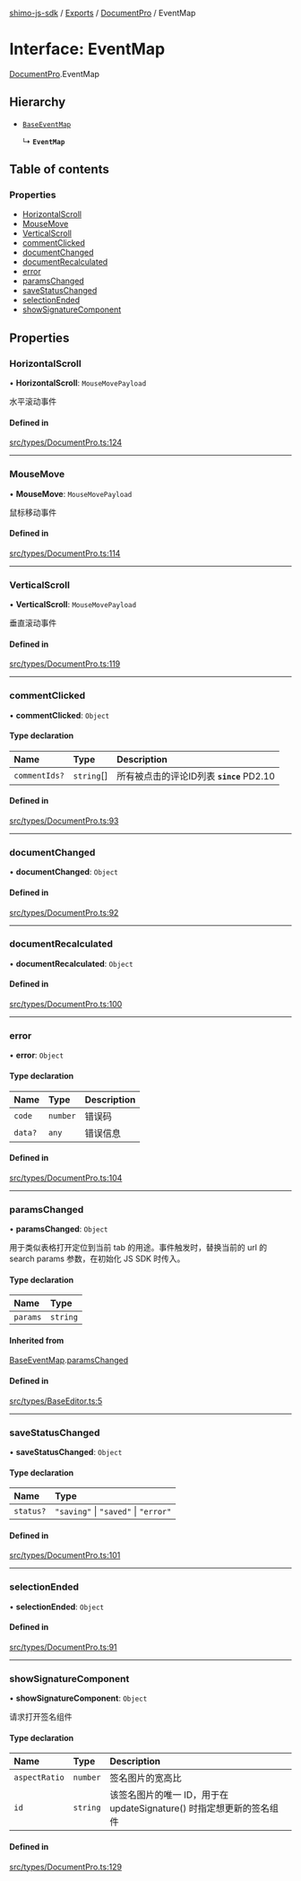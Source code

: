 [shimo-js-sdk](../README.md) / [Exports](../modules.md) / [DocumentPro](../modules/DocumentPro.md) / EventMap

# Interface: EventMap

[DocumentPro](../modules/DocumentPro.md).EventMap

## Hierarchy

- [`BaseEventMap`](BaseEventMap.md)

  ↳ **`EventMap`**

## Table of contents

### Properties

- [HorizontalScroll](DocumentPro.EventMap.md#horizontalscroll)
- [MouseMove](DocumentPro.EventMap.md#mousemove)
- [VerticalScroll](DocumentPro.EventMap.md#verticalscroll)
- [commentClicked](DocumentPro.EventMap.md#commentclicked)
- [documentChanged](DocumentPro.EventMap.md#documentchanged)
- [documentRecalculated](DocumentPro.EventMap.md#documentrecalculated)
- [error](DocumentPro.EventMap.md#error)
- [paramsChanged](DocumentPro.EventMap.md#paramschanged)
- [saveStatusChanged](DocumentPro.EventMap.md#savestatuschanged)
- [selectionEnded](DocumentPro.EventMap.md#selectionended)
- [showSignatureComponent](DocumentPro.EventMap.md#showsignaturecomponent)

## Properties

### HorizontalScroll

• **HorizontalScroll**: `MouseMovePayload`

水平滚动事件

#### Defined in

[src/types/DocumentPro.ts:124](https://github.com/shimohq/shimo-js-sdk/blob/ef32014/src/types/DocumentPro.ts#L124)

___

### MouseMove

• **MouseMove**: `MouseMovePayload`

鼠标移动事件

#### Defined in

[src/types/DocumentPro.ts:114](https://github.com/shimohq/shimo-js-sdk/blob/ef32014/src/types/DocumentPro.ts#L114)

___

### VerticalScroll

• **VerticalScroll**: `MouseMovePayload`

垂直滚动事件

#### Defined in

[src/types/DocumentPro.ts:119](https://github.com/shimohq/shimo-js-sdk/blob/ef32014/src/types/DocumentPro.ts#L119)

___

### commentClicked

• **commentClicked**: `Object`

#### Type declaration

| Name | Type | Description |
| :------ | :------ | :------ |
| `commentIds?` | `string`[] | 所有被点击的评论ID列表  **`since`** PD2.10 |

#### Defined in

[src/types/DocumentPro.ts:93](https://github.com/shimohq/shimo-js-sdk/blob/ef32014/src/types/DocumentPro.ts#L93)

___

### documentChanged

• **documentChanged**: `Object`

#### Defined in

[src/types/DocumentPro.ts:92](https://github.com/shimohq/shimo-js-sdk/blob/ef32014/src/types/DocumentPro.ts#L92)

___

### documentRecalculated

• **documentRecalculated**: `Object`

#### Defined in

[src/types/DocumentPro.ts:100](https://github.com/shimohq/shimo-js-sdk/blob/ef32014/src/types/DocumentPro.ts#L100)

___

### error

• **error**: `Object`

#### Type declaration

| Name | Type | Description |
| :------ | :------ | :------ |
| `code` | `number` | 错误码 |
| `data?` | `any` | 错误信息 |

#### Defined in

[src/types/DocumentPro.ts:104](https://github.com/shimohq/shimo-js-sdk/blob/ef32014/src/types/DocumentPro.ts#L104)

___

### paramsChanged

• **paramsChanged**: `Object`

用于类似表格打开定位到当前 tab 的用途。事件触发时，替换当前的 url 的 search params 参数，在初始化 JS SDK 时传入。

#### Type declaration

| Name | Type |
| :------ | :------ |
| `params` | `string` |

#### Inherited from

[BaseEventMap](BaseEventMap.md).[paramsChanged](BaseEventMap.md#paramschanged)

#### Defined in

[src/types/BaseEditor.ts:5](https://github.com/shimohq/shimo-js-sdk/blob/ef32014/src/types/BaseEditor.ts#L5)

___

### saveStatusChanged

• **saveStatusChanged**: `Object`

#### Type declaration

| Name | Type |
| :------ | :------ |
| `status?` | ``"saving"`` \| ``"saved"`` \| ``"error"`` |

#### Defined in

[src/types/DocumentPro.ts:101](https://github.com/shimohq/shimo-js-sdk/blob/ef32014/src/types/DocumentPro.ts#L101)

___

### selectionEnded

• **selectionEnded**: `Object`

#### Defined in

[src/types/DocumentPro.ts:91](https://github.com/shimohq/shimo-js-sdk/blob/ef32014/src/types/DocumentPro.ts#L91)

___

### showSignatureComponent

• **showSignatureComponent**: `Object`

请求打开签名组件

#### Type declaration

| Name | Type | Description |
| :------ | :------ | :------ |
| `aspectRatio` | `number` | 签名图片的宽高比 |
| `id` | `string` | 该签名图片的唯一 ID，用于在 updateSignature() 时指定想更新的签名组件 |

#### Defined in

[src/types/DocumentPro.ts:129](https://github.com/shimohq/shimo-js-sdk/blob/ef32014/src/types/DocumentPro.ts#L129)
